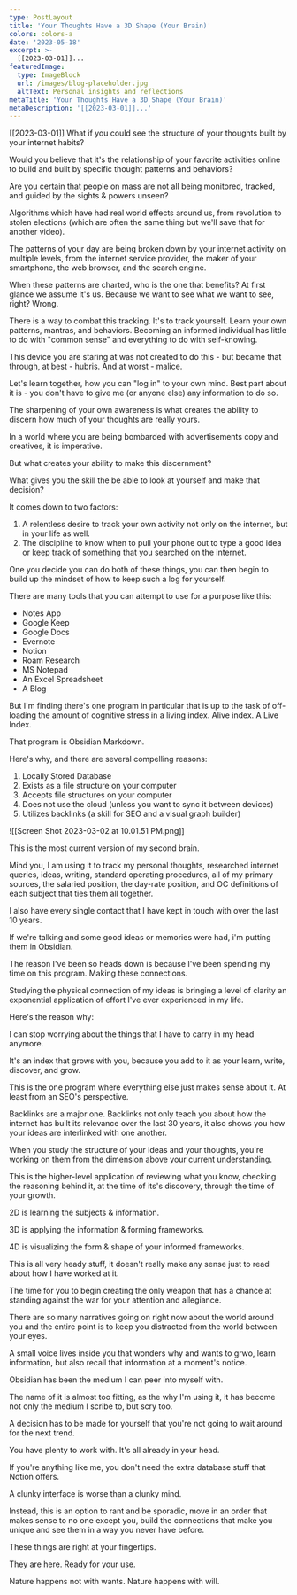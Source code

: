 ```yaml
---
type: PostLayout
title: 'Your Thoughts Have a 3D Shape (Your Brain)'
colors: colors-a
date: '2023-05-18'
excerpt: >-
  [[2023-03-01]]...
featuredImage:
  type: ImageBlock
  url: /images/blog-placeholder.jpg
  altText: Personal insights and reflections
metaTitle: 'Your Thoughts Have a 3D Shape (Your Brain)'
metaDescription: '[[2023-03-01]]...'
---
```


[[2023-03-01]]
What if you could see the structure of your thoughts built by your internet habits?

Would you believe that it's the relationship of your favorite activities online to build and built by specific thought patterns and behaviors?

Are you certain that people on mass are not all being monitored, tracked, and guided by the sights & powers unseen?

Algorithms which have had real world effects around us, from revolution to stolen elections (which are often the same thing but we'll save that for another video).

The patterns of your day are being broken down by your internet activity on multiple levels, from the internet service provider, the maker of your smartphone, the web browser, and the search engine.

When these patterns are charted, who is the one that benefits? At first glance we assume it's us. Because we want to see what we want to see, right? Wrong.

There is a way to combat this tracking. It's to track yourself. Learn your own patterns, mantras, and behaviors. Becoming an informed individual has little to do with "common sense" and everything to do with self-knowing.

This device you are staring at was not created to do this - but became that through, at best - hubris. And at worst - malice.

Let's learn together, how you can "log in" to your own mind. Best part about it is - you don't have to give me (or anyone else) any information to do so.

The sharpening of your own awareness is what creates the ability to discern how much of your thoughts are really yours. 

In a world where you are being bombarded with advertisements copy and creatives, it is imperative.

But what creates your ability to make this discernment?

What gives you the skill the be able to look at yourself and make that decision?

It comes down to two factors:

1. A relentless desire to track your own activity not only on the internet, but in your life as well.
2. The discipline to know when to pull your phone out to type a good idea or keep track of something that you searched on the internet.

One you decide you can do both of these things, you can then begin to build up the mindset of how to keep such a log for yourself.

There are many tools that you can attempt to use for a purpose like this:
- Notes App
- Google Keep
- Google Docs
- Evernote
- Notion
- Roam Research
- MS Notepad
- An Excel Spreadsheet
- A Blog

But I'm finding there's one program in particular that is up to the task of off-loading the amount of cognitive stress in a living index. Alive index. A Live Index.

That program is Obsidian Markdown. 

Here's why, and there are several compelling reasons:
1. Locally Stored Database
2. Exists as a file structure on your computer
3. Accepts file structures on your computer
4. Does not use the cloud (unless you want to sync it between devices)
5. Utilizes backlinks (a skill for SEO and a visual graph builder)

![[Screen Shot 2023-03-02 at 10.01.51 PM.png]]

This is the most current version of my second brain.

Mind you, I am using it to track my personal thoughts, researched internet queries, ideas, writing, standard operating procedures, all of my primary sources, the salaried position, the day-rate position, and OC definitions of each subject that ties them all together.

I also have every single contact that I have kept in touch with over the last 10 years. 

If we're talking and some good ideas or memories were had, i'm putting them in Obsidian.

The reason I've been so heads down is because I've been spending my time on this program. Making these connections.

Studying the physical connection of my ideas is bringing a level of clarity an exponential application of effort I've ever experienced in my life. 

Here's the reason why:

I can stop worrying about the things that I have to carry in my head anymore.

It's an index that grows with you, because you add to it as your learn, write, discover, and grow. 

This is the one program where everything else just makes sense about it. At least from an SEO's perspective.

Backlinks are a major one. Backlinks not only teach you about how the internet has built its relevance over the last 30 years, it also shows you how your ideas are interlinked with one another.

When you study the structure of your ideas and your thoughts, you're working on them from the dimension above your current understanding. 

This is the higher-level application of reviewing what you know, checking the reasoning behind it, at the time of its's discovery, through the time of your growth.

2D is learning the subjects & information.

3D is applying the information & forming frameworks.

4D is visualizing the form & shape of your informed frameworks.

This is all very heady stuff, it doesn't really make any sense just to read about how I have worked at it.

The time for you to begin creating the only weapon that has a chance at standing against the war for your attention and allegiance. 

There are so many narratives going on right now about the world around you and the entire point is to keep you distracted from the world between your eyes. 

A small voice lives inside you that wonders why and wants to grwo, learn information, but also recall that information at a moment's notice.

Obsidian has been the medium I can peer into myself with. 

The name of it is almost too fitting, as the why I'm using it, it has become not only the medium I scribe to, but scry too.

A decision has to be made for yourself that you're not going to wait around for the next trend.

You have plenty to work with. It's all already in your head.

If you're anything like me, you don't need the extra database stuff that Notion offers. 

A clunky interface is worse than a clunky mind. 

Instead, this is an option to rant and be sporadic, move in an order that makes sense to no one except you, build the connections that make you unique and see them in a way you never have before.

These things are right at your fingertips.

They are here. Ready for your use.

Nature happens not with wants. Nature happens with will.